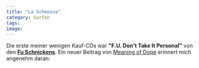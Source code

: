 ```yaml
---
title: "La Schmoove"
category: Surfen
tags: 
image: 
---
```


Die erste meiner wenigen Kauf-CDs war **"F.U. Don't Take It Personal"** von den [**Fu Schnickens**](http://de.wikipedia.org/wiki/Fu-Schnickens). Ein neuer Beitrag von [Meaning of Dope](http://www.themeaningofdope.com/2009/05/31/we-aint-got-nuttin-to-prove/) erinnert mich angenehm daran:  
